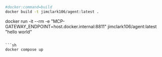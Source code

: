 ```sh
#docker:command=build
docker build -t jimclark106/agent:latest .
```
docker run -it --rm -e "MCP-GATEWAY_ENDPOINT=host.docker.internal:8811" jimclark106/agent:latest "hello world"
```

```sh
docker compose up
```

